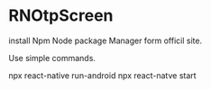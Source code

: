 # RNOtpScreen


install Npm Node package Manager form officil site.

Use simple commands.

npx react-native run-android
npx react-natve start


